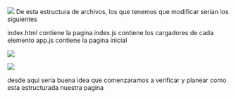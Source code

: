 
![](https://i.imgur.com/211XY6u.png)
De esta estructura de archivos, los que tenemos que modificar serian los siguientes

index.html contiene la pagina
index.js contiene los cargadores de cada elemento
app.js contiene la pagina inicial

![](https://i.imgur.com/bvYfmZU.png)

![](https://i.imgur.com/vgvrIkZ.png)

desde aqui seria buena idea que comenzaramos a verificar y planear como esta estructurada nuestra pagina


